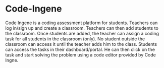 # Code-Ingene
Code Ingene is a coding assessment platform for students. Teachers can log in/sign up and create a classroom. Teachers can then add students to the classroom. Once students are added, the teacher can assign a coding task for all students in the classroom (only). No student outside the classroom can access it until the teacher adds him to the class. Students can access the tasks in their dashboard/portal. He can then click on the task and start solving the problem using a code editor provided by Code Ingne.
